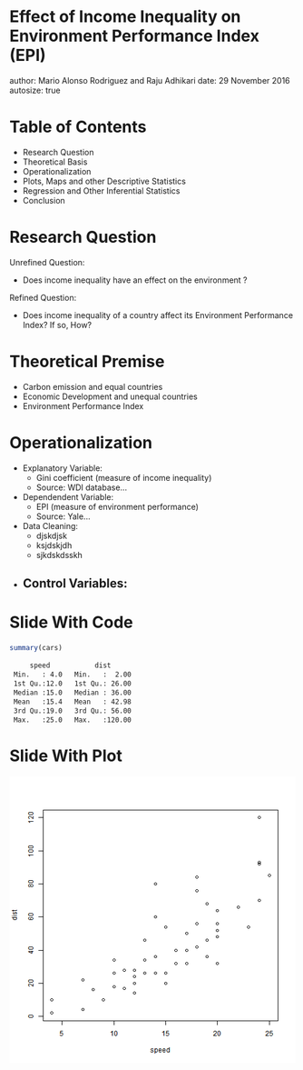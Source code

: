 Effect of Income Inequality on Environment Performance Index (EPI)
========================================================
author: Mario Alonso Rodriguez and Raju Adhikari
date: 29 November 2016
autosize: true

Table of Contents
========================================================

- Research Question
- Theoretical Basis
- Operationalization
- Plots, Maps and other Descriptive Statistics
- Regression and Other Inferential Statistics
- Conclusion

Research Question
========================================================


Unrefined Question:


- Does income inequality have an effect on the environment ?

Refined Question:

- Does income inequality of a country affect its Environment Performance Index? If so, How?

Theoretical Premise
========================================================

- Carbon emission and equal countries
- Economic Development and unequal countries
- Environment Performance Index

Operationalization
========================================================

- Explanatory Variable: 
    - Gini coefficient (measure of income inequality)
    - Source: WDI database...
- Dependendent Variable: 
    - EPI (measure of environment performance)
    - Source: Yale...
- Data Cleaning:
    - djskdjsk
    - ksjdskjdh
    - sjkdskdsskh
- Control Variables:
    - 

Slide With Code
========================================================


```r
summary(cars)
```

```
     speed           dist       
 Min.   : 4.0   Min.   :  2.00  
 1st Qu.:12.0   1st Qu.: 26.00  
 Median :15.0   Median : 36.00  
 Mean   :15.4   Mean   : 42.98  
 3rd Qu.:19.0   3rd Qu.: 56.00  
 Max.   :25.0   Max.   :120.00  
```

Slide With Plot
========================================================

![plot of chunk unnamed-chunk-2](Presentation-figure/unnamed-chunk-2-1.png)
